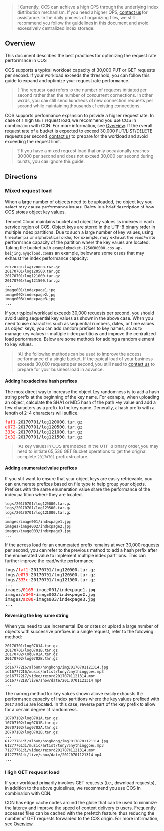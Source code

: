 >!
>Currently, COS can achieve a high QPS through the underlying index distribution mechanism. If you need a higher QPS, [contact us](https://intl.cloud.tencent.com/contact-sales) for assistance. In the daily process of organizing files, we still recommend you follow the guidelines in this document and avoid excessively centralized index storage.

## Overview
This document describes the best practices for optimizing the request rate performance in COS.

COS supports a typical workload capacity of 30,000 PUT or GET requests per second. If your workload exceeds the threshold, you can follow this guide to expand and optimize your request rate performance.

>? The request load refers to the number of requests initiated per second rather than the number of concurrent connections. In other words, you can still send hundreds of new connection requests per second while maintaining thousands of existing connections.
>


COS supports performance expansion to provide a higher request rate. In case of a high GET request load, we recommend you use COS in combination with CDN. For more information, see [Overview](https://intl.cloud.tencent.com/document/product/436/18424). If the overall request rate of a bucket is expected to exceed 30,000 PUT/LIST/DELETE requests per second, [contact us](https://intl.cloud.tencent.com/contact-sales) to prepare for the workload and avoid exceeding the request limit.

>? If you have a mixed request load that only occasionally reaches 30,000 per second and does not exceed 30,000 per second during bursts, you can ignore this guide.
>

## Directions
### Mixed request load

When a large number of objects need to be uploaded, the object key you select may cause performance issues. Below is a brief description of how COS stores object key values.

Tencent Cloud maintains bucket and object key values as indexes in each service region of COS. Object keys are stored in the UTF-8 binary order in multiple index partitions. Due to such a large number of key values, using timestamps or alphabetical order, for example, may exhaust the read/write performance capacity of the partition where the key values are located. Taking the bucket path `examplebucket-1250000000.cos.ap-beijing.myqcloud.com`as an example, below are some cases that may exhaust the index performance capacity:

```bash
20170701/log120000.tar.gz
20170701/log120500.tar.gz
20170701/log121000.tar.gz
20170701/log121500.tar.gz
...
image001/indexpage1.jpg
image002/indexpage2.jpg
image003/indexpage3.jpg
...
```

If your typical workload exceeds 30,000 requests per second, you should avoid using sequential key values as shown in the above case. When you need to use characters such as sequential numbers, dates, or time values as object keys, you can add random prefixes to key names, so as to manage key values in multiple index partitions and improve the centralized load performance. Below are some methods for adding a random element to key values.

>!All the following methods can be used to improve the access performance of a single bucket. If the typical load of your business exceeds 30,000 requests per second, you still need to [contact us](https://intl.cloud.tencent.com/contact-sales) to prepare for your business load in advance.

#### Adding hexadecimal hash prefixes

The most direct way to increase the object key randomness is to add a hash string prefix at the beginning of the key name. For example, when uploading an object, calculate the SHA1 or MD5 hash of the path key value and add a few characters as a prefix to the key name. Generally, a hash prefix with a length of 2–4 characters will suffice.
<pre>
<font color="red">faf1</font>-20170701/log120000.tar.gz
<font color="red">e073</font>-20170701/log120500.tar.gz
<font color="red">333c</font>-20170701/log121000.tar.gz
<font color="red">2c32</font>-20170701/log121500.tar.gz
</pre>

>!As key values in COS are indexed in the UTF-8 binary order, you may need to initiate 65,536 GET Bucket operations to get the original complete `20170701` prefix structure.

#### Adding enumerated value prefixes

If you still want to ensure that your object keys are easily retrievable, you can enumerate prefixes based on file type to help group your objects. Prefixes with the same enumeration value share the performance of the index partition where they are located.

```bash
logs/20170701/log120000.tar.gz
logs/20170701/log120500.tar.gz
logs/20170701/log121000.tar.gz
...
images/image001/indexpage1.jpg
images/image002/indexpage2.jpg
images/image003/indexpage3.jpg
...
```

If the access load for an enumerated prefix remains at over 30,000 requests per second, you can refer to the previous method to add a hash prefix after the enumerated value to implement multiple index partitions. This can further improve the read/write performance.
<pre>
logs/<font color="red">faf1</font>-20170701/log120000.tar.gz
logs/<font color="red">e073</font>-20170701/log120500.tar.gz
logs/<font color="red">333c</font>-20170701/log121000.tar.gz
...
images/<font color="red">0165</font>-image001/indexpage1.jpg
images/<font color="red">a349</font>-image002/indexpage2.jpg
images/<font color="red">ac00</font>-image003/indexpage3.jpg
...
</pre>

#### Reversing the key name string

When you need to use incremental IDs or dates or upload a large number of objects with successive prefixes in a single request, refer to the following method:

```shell
20170701/log0701A.tar.gz
20170701/log0701B.tar.gz
20170702/log0702A.tar.gz
20170702/log0702B.tar.gz
...
id16777216/album/hongkong/img20170701121314.jpg
id16777216/music/artist/tony/anythinggoes.mp3
id16777217/video/record20170701121314.mov
id16777218/live/show/date/20170701121314.mp4
...
```

The naming method for key values shown above easily exhausts the performance capacity of index partitions where the key values prefixed with `2017` and `id` are located. In this case, reverse part of the key prefix to allow for a certain degree of randomness.

```bash
10707102/log0701A.tar.gz
10707102/log0701B.tar.gz
20707102/log0702A.tar.gz
20707102/log0702B.tar.gz
...
61277761di/album/hongkong/img20170701121314.jpg
61277761di/music/artist/tony/anythinggoes.mp3
71277761di/video/record20170701121314.mov
81277761di/live/show/date/20170701121314.mp4
...
```

### High GET request load

If your workload primarily involves GET requests (i.e., download requests), in addition to the above guidelines, we recommend you use COS in combination with CDN.

CDN has edge cache nodes around the globe that can be used to minimize the latency and improve the speed of content delivery to users. Frequently accessed files can be cached with the prefetch feature, thus reducing the number of GET requests forwarded to the COS origin. For more information, see [Overview](https://intl.cloud.tencent.com/document/product/436/18424).
